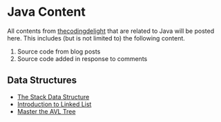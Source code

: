 # Java Content

All contents from <a href="http://thecodingdelight.com">thecodingdelight</a> that are related to Java will be posted here. 
This includes (but is not limited to) the following content.

1. Source code from blog posts
2. Source code added in response to comments

## Data Structures

* <a href="http://thecodingdelight.com/stack-java/">The Stack Data Structure</a>
* <a href="http://thecodingdelight.com/introduction-linked-list/">Introduction to Linked List</a>
* <a href="http://www.thecodingdelight.com/avl-tree-implementation-java/">Master the AVL Tree</a>
